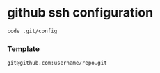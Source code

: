# github ssh configuration

```sh
code .git/config
```

### Template

```
git@github.com:username/repo.git
```